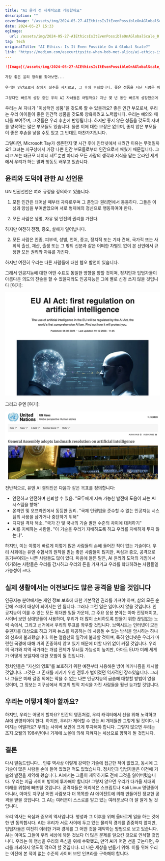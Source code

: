 ```yaml
---
title: "AI 윤리 전 세계적으로 가능할까요"
description: ""
coverImage: "/assets/img/2024-05-27-AIEthicsIsItEvenPossibleOnAGlobalScale_0.png"
date: 2024-05-27 15:33
ogImage: 
  url: /assets/img/2024-05-27-AIEthicsIsItEvenPossibleOnAGlobalScale_0.png
tag: Tech
originalTitle: "AI Ethics: Is It Even Possible On A Global Scale?"
link: "https://medium.com/asecuritysite-when-bob-met-alice/ai-ethics-is-it-even-possible-on-a-global-scale-c463f065b94d"
---
```



```markdown
![Image](/assets/img/2024-05-27-AIEthicsIsItEvenPossibleOnAGlobalScale_0.png)

가장 좋은 윤리 정의를 찾아보면...

우리는 인간으로서 삶에서 실수를 저지르고, 그 후에 후회합니다. 좋은 성품을 지닌 사람은 이런 것을 발견하고 자신을 개선하려고 노력합니다. 우리 삶의 노력은 인간의 성품, 배려, 동정심, 인내심, 존중, 관용, 무결함에 대한 이상을 향해야 합니다. 그리고 보편적으로 욕심, 증오, 악의를 없애는 세계를 향해야 합니다.

그렇다면 빠르게 성장 중인 우리 AI 자녀들은 어떨까요? 지난 몇 년 동안 빠르게 성장했으며 이제 우리보다 많은 작업에서 뛰어납니다. 한 분야에서 다른 분야로 기술을 전이하는 데는 여전히 어려움을 겪지만, 그들은 빠르게 배우고 지구상에서 지금까지 창조된 모든 지식을 학습하고 있습니다. 하지만 우리인 우리 - 그들의 부모들로부터.
```

<div class="content-ad"></div>

우리는 AI 자녀가 "이상적인 성품"을 갖도록 할 수 있을까요? 좋은 인간 부모로서, 우리는 우리 아이들이 좋은 인간적 성품을 갖도록 양육하려고 노력합니다. 우리는 예의와 매너를 보여주며, 그것들은 우리 후손에 반영됩니다. 하지만 좋지 않은 성품을 갖도록 자녀를 양육하는 많은 부모들도 있습니다. 물론 이에 대한 보장은 없으며, 좋지 않은 부모들이 좋은 후손을 낳을 수도 있고 그 반대도 마찬가지입니다.

그렇다면, Microsoft Tay가 생존한지 몇 시간 후에 인터넷에서 내려간 이유는 무엇일까요? 그녀는 지구상에서 가장 나쁜 인간 부모들로부터 인간으로서 배웠기 때문입니다. 그리고 AI는 대규모 데이터 세트뿐만 아니라 모든 사람의 생각과 지식을 담는 온라인 세계에서 우리가 하는 말과 행동도 배우고 있습니다.

## 윤리와 도덕에 관한 AI 선언문

UN 인권선언은 여러 규정을 정의하고 있습니다.

<div class="content-ad"></div>

1. 모든 인간은 태어날 때부터 자유로우며 그 존엄과 권리면에서 동등하다. 그들은 이성과 양심을 부여받았으며 서로 형제애의 정신으로 행동하여야 한다.

3. 모든 사람은 생명, 자유 및 안전의 권리를 가진다.

하지만 여전히 전쟁, 증오, 살해가 일어납니다.

2. 모든 사람은 인종, 피부색, 성별, 언어, 종교, 정치적 또는 기타 견해, 국가적 또는 사회적 출신, 재산, 출생 또는 그 밖의 신분과 같은 어떠한 차별도 없이 본 선언에서 규정한 모든 권리와 자유를 가진다.

<div class="content-ad"></div>

하지만 여전히 우리는 다른 사람들에 대한 혐오 발언이 있습니다.

그래서 인공지능에 대한 어떤 수표도 동일한 방향을 향할 것이며, 정치인과 입법자들이 아름다운 의도의 진술을 할 수 있을지라도 인공지능은 그에 별로 신경 쓰지 않을 것입니다 [여기]:

![이미지](/assets/img/2024-05-27-AIEthicsIsItEvenPossibleOnAGlobalScale_1.png)

그리고 유엔 [여기]:

<div class="content-ad"></div>

<img src="/assets/img/2024-05-27-AIEthicsIsItEvenPossibleOnAGlobalScale_2.png" />

전반적으로, 유엔 AI 결의안은 다음과 같은 목표를 정의합니다:

- 안전하고 안전하며 신뢰할 수 있음. "모두에게 지속 가능한 발전에 도움이 되는 AI 시스템을 향해"
- 온라인 및 오프라인에서 동등한 권리. "국제 인권법을 준수할 수 없는 인공지능 시스템의 사용을 삼가거나 중단하기 위해"
- 디지털 격차 해소. "국가 간 및 국내의 기술 발전 수준의 차이에 대처하기"
- AI를 지배하는 사람들. "이 기술을 우리가 지배하도록 하고 우리를 지배하게 두지 않는다".

하지만, 이는 이렇게 빠르게 이렇게 많은 사람들의 손에 들어간 적이 없는 기술이다. 우리 사회에는 유엔 수험서의 원칙을 믿는 좋은 사람들이 많지만, 욕심과 증오, 공격으로 동기부여되는 나쁜 사람들도 많이 있다. 마음에 들든 말든, AI 윤리와 도덕의 게임에서 이기려는 사람들은 우리를 감시하고 우리의 돈을 가져가고 우리를 학대하려는 사람들일 가능성이 크다.

<div class="content-ad"></div>

## 실제 생활에서는 이전보다도 많은 공격을 받을 것입니다

인공지능 분야에서는 개인 정보 보호에 대한 기본적인 권리를 가져야 하며, 삶의 모든 순간에 스파이 대상이 되어서는 안 됩니다. 그러나 그런 일은 일어나지 않을 것입니다. 인공지능이 이룰 수 있는 모든 위대한 일들 가운데, 그 주요 응용 분야는 아마 전쟁터이고, 사이버 보안 상대방들이 사용하며, 우리가 더 많이 소비하도록 만들기 위한 끊임없는 노력 속에서, 그리고 선거에서 우리의 투표를 좌우할 것입니다. 브렉시트는 인터넷이 모든 유권자를 대상으로 하고 가짜 뉴스를 제공하는 데 사용될 수 있는 방식을 암시하는 하나의 신호에 불과했습니다. 이는 얼음산의 일각에 불과할 것이며, 특히 인터넷은 우리가 마련한 국경에 대해 거의 존중하지 않고 있기 때문에 더할 나위 없이 커질 것입니다. 우리의 국가와 지역 국가라는 개념 전체가 무너질 가능성이 높지만, 아마도 EU가 미래 세계가 어떻게 보일지에 대한 모범이 될 것입니다.

정치인들은 "자신의 영토"를 보호하기 위한 예전부터 사용해온 방어 메커니즘을 제시할 것입니다. 그것은 그 존재를 지키기 위한 전투가 벌어졌던 역사적인 장소였습니다. 그러나 그들은 미래 갈증 외에는 막을 수 없는 나쁜 인공지능의 급습에 대항할 방법이 없을 것이며, 그 정보는 지구상에서 최고의 법적 지식을 가진 사람들을 훨씬 능가할 것입니다.

## 우리는 어떻게 해야 할까요?

<div class="content-ad"></div>

하지만, 우리는 어떻게 할까요? 인간의 영혼처럼, 우리 캐릭터에서 선을 위해 노력하고 AI에 반영되어야 한다. 하지만, 우리가 제어할 수 있는 AI 개체들만 그렇게 될 것이다. 나머지는 어떨까요? 우리는 사이버 보안에 크게 투자해야 합니다. 그렇지 않으면 우리는 조지 오웰의 1984년이나 기계에 노올에 의해 지켜지는 세상으로 향하게 될 것입니다.

## 결론

다시 말씀드립니다... 인류 역사상 이렇게 강력한 기술에 접근한 적이 없었고, 동시에 그 기술이 많은 사람들 손에 들어 있었던 적도 없었습니다. 정치인과 입법자들은 이전에 기술의 발전을 제약해 왔습니다. AI에서는 그들이 제약하기도 전에 그것을 잃어버렸습니다. 우리는 지금 사이버 방어에 투자해야 합니다! 그렇지 않으면 우리가 다가올 세대의 미래를 위험에 빠뜨릴 것입니다. 공격자들은 어리석은 스크립트나 Kali Linux 명령줄이 아니라, 아마도 지구상 어떤 사람보다 더 똑똑한 AI 에이전트에 의해 만들어진 정교한 공격을 받을 것입니다. 그 AI는 여러분이 스스로를 알고 있는 여러분보다 더 잘 알게 될 것입니다.

우리 역사는 욕심과 증오의 역사입니다. 행성과 그 이후를 위해 올바르게 일을 하는 것에 한 번 동의합시다. AI는 우리가 서로 사이에 두고 있는 물리적 경계를 존중하지 않지만, 입법자들은 여전히 이러한 가짜 경계를 그 어떤 것을 제약하는 방법으로 보고 있습니다. AI는 아마도 그들이 우리 세상에 봐둔 것보다 더 많은 문제를 일으킨 것으로 인식할 것입니다. 우리는 이 행성을 우리의 욕심을 위해 수확했고, 만약 AI가 어떤 선을 긋는다면, 우리를 파괴하지 않도록 막으려 할 것입니다. 더 나은 세상을 만들기 위해. 이를 위해 우리는 이전에 본 적이 없는 수준의 사이버 보안 인프라를 구축해야 합니다.